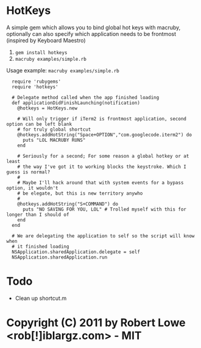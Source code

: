 HotKeys
=====

A simple gem which allows you to bind global hot keys with macruby, optionally can also specify
which application needs to be frontmost (inspired by Keyboard Maestro)

1. `gem install hotkeys`
2. `macruby examples/simple.rb`

Usage example:
`macruby examples/simple.rb`

      require 'rubygems'
      require 'hotkeys'

      # Delegate method called when the app finished loading
      def applicationDidFinishLaunching(notification)
        @hotkeys = HotKeys.new

        # Will only trigger if iTerm2 is frontmost application, second option can be left blank
        # for truly global shortcut
        @hotkeys.addHotString("Space+OPTION","com.googlecode.iterm2") do
          puts "LOL MACRUBY RUNS"
        end

        # Seriously for a second; For some reason a global hotkey or at least 
        # the way I've got it to working blocks the keystroke. Which I guess is normal?
        #
        # Maybe I'll hack around that with system events for a bypass option, it wouldn't 
        # be elegate, but this is new territory anywho
        #
        @hotkeys.addHotString("S+COMMAND") do
          puts "NO SAVING FOR YOU, LOL" # Trolled myself with this for longer than I should of
        end
      end

      # We are delegating the application to self so the script will know when
      # it finished loading
      NSApplication.sharedApplication.delegate = self
      NSApplication.sharedApplication.run

Todo
=====
 * Clean up shortcut.m

# Copyright (C) 2011 by Robert Lowe <rob[!]iblargz.com> - MIT
